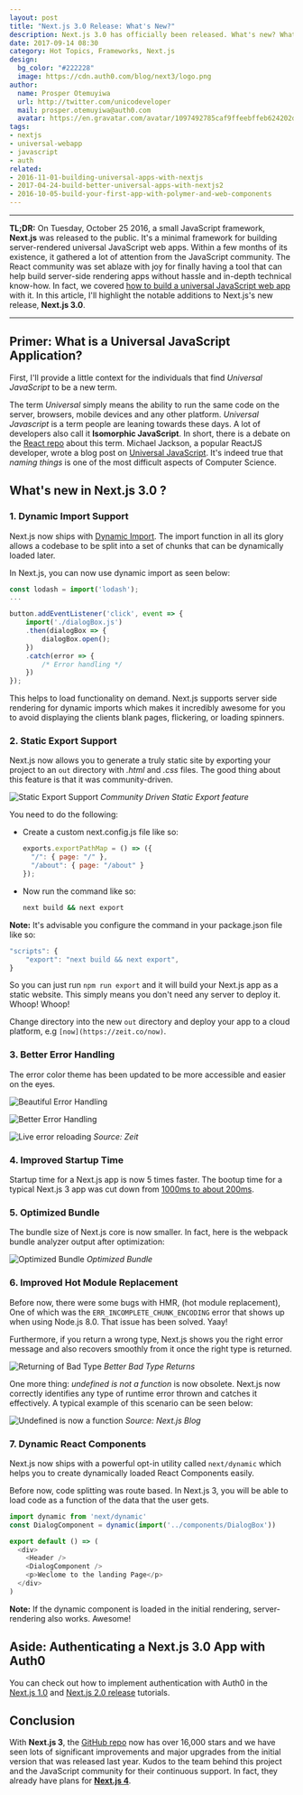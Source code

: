 ```yaml
---
layout: post
title: "Next.js 3.0 Release: What's New?"
description: Next.js 3.0 has officially been released. What's new? What improvements were made? Learn how to build highly performant Universal JavaScript apps with this new release.
date: 2017-09-14 08:30
category: Hot Topics, Frameworks, Next.js
design:
  bg_color: "#222228"
  image: https://cdn.auth0.com/blog/next3/logo.png
author:
  name: Prosper Otemuyiwa
  url: http://twitter.com/unicodeveloper
  mail: prosper.otemuyiwa@auth0.com
  avatar: https://en.gravatar.com/avatar/1097492785caf9ffeebffeb624202d8f?s=200
tags:
- nextjs
- universal-webapp
- javascript
- auth
related:
- 2016-11-01-building-universal-apps-with-nextjs
- 2017-04-24-build-better-universal-apps-with-nextjs2
- 2016-10-05-build-your-first-app-with-polymer-and-web-components
---
```


---

**TL;DR:** On Tuesday, October 25 2016, a small JavaScript framework, **Next.js** was released to the public. It's a minimal framework for building server-rendered universal JavaScript web apps. Within a few months of its existence, it gathered a lot of attention from the JavaScript community. The React community was set ablaze with joy for finally having a tool that can help build server-side rendering apps without hassle and in-depth technical know-how. In fact, we covered [how to build a universal JavaScript web app](https://auth0.com/blog/building-universal-apps-with-nextjs) with it. In this article, I'll highlight the notable additions to Next.js's new release, **Next.js 3.0**.

---

## Primer: What is a Universal JavaScript Application?

First, I'll provide a little context for the individuals that find *Universal JavaScript* to be a new term.

The term *Universal* simply means the ability to run the same code on the server, browsers, mobile devices and any other platform. *Universal Javascript* is a term people are leaning towards these days. A lot of developers also call it **Isomorphic JavaScript**. In short, there is a debate on the [React repo](https://github.com/facebook/react/pull/4041) about this term. Michael Jackson, a popular ReactJS developer, wrote a blog post on [Universal JavaScript](https://medium.com/@mjackson/universal-javascript-4761051b7ae9#.ij2c0zh8j). It's indeed true that *naming things* is one of the most difficult aspects of Computer Science.

## What's new in Next.js 3.0 ?

### 1. Dynamic Import Support

Next.js now ships with [Dynamic Import](https://github.com/tc39/proposal-dynamic-import). The import function in all its glory allows a codebase to be split into a set of chunks that can be dynamically loaded later.

In Next.js, you can now use dynamic import as seen below:

```js
const lodash = import('lodash');
...
```

```js
button.addEventListener('click', event => {
    import('./dialogBox.js')
    .then(dialogBox => {
        dialogBox.open();
    })
    .catch(error => {
        /* Error handling */
    })
});
```

This helps to load functionality on demand. Next.js supports server side rendering for dynamic imports which makes it incredibly awesome for you to avoid displaying the clients blank pages, flickering, or loading spinners.

### 2. Static Export Support

Next.js now allows you to generate a truly static site by exporting your project to an `out` directory with _.html_ and _.css_ files. The good thing about this feature is that it was community-driven.

![Static Export Support](https://cdn.auth0.com/blog/next/export.png)
_Community Driven Static Export feature_

You need to do the following:

* Create a custom next.config.js file like so:

    ```js
    exports.exportPathMap = () => ({
      "/": { page: "/" },
      "/about": { page: "/about" }
    });
    ```

* Now run the command like so:

    ```bash
    next build && next export
    ```


**Note:** It's advisable you configure the command in your package.json file like so:

```js
"scripts": {
    "export": "next build && next export",
}
```

So you can just run `npm run export` and it will build your Next.js app as a static website. This simply means you don't need any server to deploy it. Whoop! Whoop!

Change directory into the new `out` directory and deploy your app to a cloud platform, e.g `[now](https://zeit.co/now)`.

### 3. Better Error Handling

The error color theme has been updated to be more accessible and easier on the eyes.

![Beautiful Error Handling](https://cdn.auth0.com/blog/next3/beautifulerror.png)

![Better Error Handling](https://cdn.auth0.com/blog/next3/beautifulerrordisplay.png)

![Live error reloading](https://res.cloudinary.com/zeit-inc/image/upload/front/blog/next3/1.gif)
_Source: Zeit_

### 4. Improved Startup Time

Startup time for a Next.js app is now 5 times faster. The bootup time for a typical Next.js 3 app was cut down from [1000ms to about 200ms](https://github.com/zeit/next.js/pull/2566).

### 5. Optimized Bundle

The bundle size of Next.js core is now smaller. In fact, here is the webpack bundle analyzer output after optimization:

![Optimized Bundle](https://user-images.githubusercontent.com/50838/27760078-542abbea-5e5c-11e7-9ae4-2d1beb6fad3b.png)
_Optimized Bundle_

### 6. Improved Hot Module Replacement

Before now, there were some bugs with HMR, (hot module replacement), One of which was the `ERR_INCOMPLETE_CHUNK_ENCODING` error that shows up when using Node.js 8.0. That issue has been solved. Yaay!

Furthermore, if you return a wrong type, Next.js shows you the right error message and also recovers smoothly from it once the right type is returned.

![Returning of Bad Type](https://res.cloudinary.com/zeit-inc/image/upload/front/blog/next3/4.gif)
_Better Bad Type Returns_

One more thing: _undefined is not a function_ is now obsolete. Next.js now correctly identifies any type of runtime error thrown and catches it effectively. A typical example of this scenario can be seen below:

![Undefined is now a function](https://res.cloudinary.com/zeit-inc/image/upload/front/blog/next3/5.gif)
_Source: Next.js Blog_

### 7. Dynamic React Components

Next.js now ships with a powerful opt-in utility called `next/dynamic` which helps you to create dynamically loaded React Components easily.

Before now, code splitting was route based. In Next.js 3, you will be able to load code as a function of the data that the user gets.

```js
import dynamic from 'next/dynamic'
const DialogComponent = dynamic(import('../components/DialogBox'))

export default () => (
  <div>
    <Header />
    <DialogComponent />
    <p>Weclome to the landing Page</p>
  </div>
)
```

**Note:** If the dynamic component is loaded in the initial rendering, server-rendering also works. Awesome!

## Aside: Authenticating a Next.js 3.0 App with Auth0

You can check out how to implement authentication with Auth0 in the [Next.js 1.0](https://auth0.com/blog/building-universal-apps-with-nextjs/) and [Next.js 2.0 release](https://auth0.com/blog/build-better-universal-apps-with-nextjs2/) tutorials.

## Conclusion

With **Next.js 3**, the [GitHub repo](https://github.com/zeit/next.js/) now has over 16,000 stars and we have seen lots of significant improvements and major upgrades from the initial version that was released last year. Kudos to the team behind this project and the JavaScript community for their continuous support. In fact, they already have plans for **[Next.js 4](https://zeit.co/blog/next3#4.0-and-beyond)**.